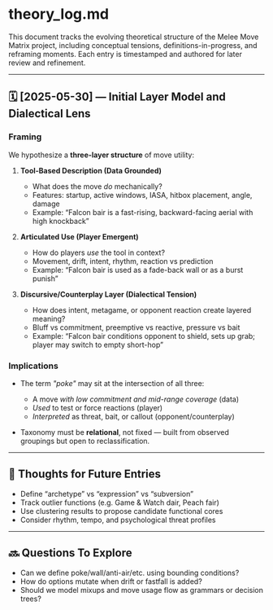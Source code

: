 # theory_log.md

This document tracks the evolving theoretical structure of the Melee Move Matrix project, including conceptual tensions, definitions-in-progress, and reframing moments. Each entry is timestamped and authored for later review and refinement.

---

## 🗓️ [2025-05-30] — Initial Layer Model and Dialectical Lens

### Framing

We hypothesize a **three-layer structure** of move utility:

1. **Tool-Based Description (Data Grounded)**  
   - What does the move *do* mechanically?
   - Features: startup, active windows, IASA, hitbox placement, angle, damage
   - Example: “Falcon bair is a fast-rising, backward-facing aerial with high knockback”

2. **Articulated Use (Player Emergent)**  
   - How do players *use* the tool in context?
   - Movement, drift, intent, rhythm, reaction vs prediction
   - Example: “Falcon bair is used as a fade-back wall or as a burst punish”

3. **Discursive/Counterplay Layer (Dialectical Tension)**  
   - How does intent, metagame, or opponent reaction create layered meaning?
   - Bluff vs commitment, preemptive vs reactive, pressure vs bait
   - Example: “Falcon bair conditions opponent to shield, sets up grab; player may switch to empty short-hop”

### Implications

- The term *"poke"* may sit at the intersection of all three:
  - A move *with low commitment and mid-range coverage* (data)
  - *Used* to test or force reactions (player)
  - *Interpreted* as threat, bait, or callout (opponent/counterplay)

- Taxonomy must be **relational**, not fixed — built from observed groupings but open to reclassification.

---

## 🧭 Thoughts for Future Entries

- Define “archetype” vs “expression” vs “subversion”
- Track outlier functions (e.g. Game & Watch dair, Peach fair)
- Use clustering results to propose candidate functional cores
- Consider rhythm, tempo, and psychological threat profiles

---

## 🔜 Questions To Explore

- Can we define poke/wall/anti-air/etc. using bounding conditions?
- How do options mutate when drift or fastfall is added?
- Should we model mixups and move usage flow as grammars or decision trees?

